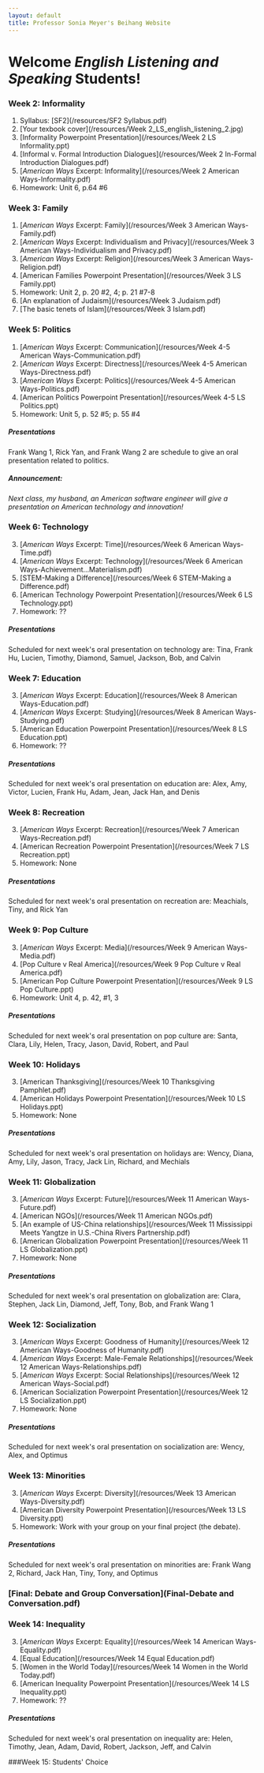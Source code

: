 ```yaml
---
layout: default
title: Professor Sonia Meyer's Beihang Website
---
```


# Welcome *English Listening and Speaking* Students!

<div class="week" id="week-2" markdown="1">

### Week 2: Informality

1. Syllabus: [SF2](/resources/SF2 Syllabus.pdf)
2. [Your texbook cover](/resources/Week 2_LS_english_listening_2.jpg)
3. [Informality Powerpoint Presentation](/resources/Week 2 LS Informality.ppt)
4. [Informal v. Formal Introduction Dialogues](/resources/Week 2 In-Formal Introduction Dialogues.pdf)
5. [*American Ways* Excerpt: Informality](/resources/Week 2 American Ways-Informality.pdf)
6. Homework: Unit 6, p.64 #6

</div>

<div class="week" id="week-3" markdown="1">

### Week 3: Family

1. [*American Ways* Excerpt: Family](/resources/Week 3 American Ways-Family.pdf)
2. [*American Ways* Excerpt: Individualism and Privacy](/resources/Week 3 American Ways-Individualism and Privacy.pdf)
3. [*American Ways* Excerpt: Religion](/resources/Week 3 American Ways-Religion.pdf)
3. [American Families Powerpoint Presentation](/resources/Week 3 LS Family.ppt)
4. Homework: Unit 2, p. 20 #2, 4; p. 21 #7-8
5. [An explanation of Judaism](/resources/Week 3 Judaism.pdf)
6. [The basic tenets of Islam](/resources/Week 3 Islam.pdf)

</div>

<div class="week" id="week-4and5" markdown="1">

### Week 5: Politics

1. [*American Ways* Excerpt: Communication](/resources/Week 4-5 American Ways-Communication.pdf)
2. [*American Ways* Excerpt: Directness](/resources/Week 4-5 American Ways-Directness.pdf)
3. [*American Ways* Excerpt: Politics](/resources/Week 4-5 American Ways-Politics.pdf)
4. [American Politics Powerpoint Presentation](/resources/Week 4-5 LS Politics.ppt)
5. Homework: Unit 5, p. 52 #5; p. 55 #4

##### Presentations

Frank Wang 1, Rick Yan, and Frank Wang 2 are schedule to give an oral presentation related to politics.

##### Announcement:

_Next class, my husband, an American software engineer will give a presentation on American technology and innovation!_

</div>

<div class="week" id="week-6" markdown="1">

### Week 6: Technology

3. [*American Ways* Excerpt: Time](/resources/Week 6 American Ways-Time.pdf)
3. [*American Ways* Excerpt: Technology](/resources/Week 6 American Ways-Achievement…Materialism.pdf)
3. [STEM-Making a Difference](/resources/Week 6 STEM-Making a Difference.pdf)
4. [American Technology Powerpoint Presentation](/resources/Week 6 LS Technology.ppt)
5. Homework: ??

##### Presentations

Scheduled for next week's oral presentation on technology are: Tina, Frank Hu, Lucien, Timothy, Diamond, Samuel, Jackson, Bob, and Calvin

</div>

<div class="week" id="week-8" markdown="1">

### Week 7: Education

3. [*American Ways* Excerpt: Education](/resources/Week 8 American Ways-Education.pdf)
3. [*American Ways* Excerpt: Studying](/resources/Week 8 American Ways-Studying.pdf)
4. [American Education Powerpoint Presentation](/resources/Week 8 LS Education.ppt)
5. Homework: ??

##### Presentations

Scheduled for next week's oral presentation on education are: Alex, Amy, Victor, Lucien, Frank Hu, Adam, Jean, Jack Han, and Denis

</div>

<div class="week" id="week-7" markdown="1">

### Week 8: Recreation

3. [*American Ways* Excerpt: Recreation](/resources/Week 7 American Ways-Recreation.pdf)
4. [American Recreation Powerpoint Presentation](/resources/Week 7 LS Recreation.ppt)
5. Homework: None

##### Presentations

Scheduled for next week's oral presentation on recreation are: Meachials, Tiny, and Rick Yan

</div>

<div class="week" id="week-9" markdown="1">

### Week 9: Pop Culture
3. [*American Ways* Excerpt: Media](/resources/Week 9 American Ways-Media.pdf)
3. [Pop Culture v Real America](/resources/Week 9 Pop Culture v Real America.pdf)
4. [American Pop Culture Powerpoint Presentation](/resources/Week 9 LS Pop Culture.ppt)
5. Homework: Unit 4, p. 42, #1, 3

##### Presentations

Scheduled for next week's oral presentation on pop culture are: Santa, Clara, Lily, Helen, Tracy, Jason, David, Robert, and Paul

</div>

<div class="week" id="week-10" markdown="1">

### Week 10: Holidays
3. [American Thanksgiving](/resources/Week 10 Thanksgiving Pamphlet.pdf)
4. [American Holidays Powerpoint Presentation](/resources/Week 10 LS Holidays.ppt)
5. Homework: None

##### Presentations

Scheduled for next week's oral presentation on holidays are: Wency, Diana, Amy, Lily, Jason, Tracy, Jack Lin, Richard, and Mechials

</div>

<div class="week" id="week-11" markdown="1">

### Week 11: Globalization
3. [*American Ways* Excerpt: Future](/resources/Week 11 American Ways-Future.pdf)
4. [American NGOs](/resources/Week 11 American NGOs.pdf)
3. [An example of US-China relationships](/resources/Week 11 Mississippi Meets Yangtze in U.S.-China Rivers Partnership.pdf)
4. [American Globalization Powerpoint Presentation](/resources/Week 11 LS Globalization.ppt)
5. Homework: None

##### Presentations

Scheduled for next week's oral presentation on globalization are: Clara, Stephen, Jack Lin, Diamond, Jeff, Tony, Bob, and Frank Wang 1

</div>

<div class="week" id="week-12" markdown="1">

### Week 12: Socialization
3. [*American Ways* Excerpt: Goodness of Humanity](/resources/Week 12 American Ways-Goodness of Humanity.pdf)
3. [*American Ways* Excerpt: Male-Female Relationships](/resources/Week 12 American Ways-Relationships.pdf)
3. [*American Ways* Excerpt: Social Relationships](/resources/Week 12 American Ways-Social.pdf)
4. [American Socialization Powerpoint Presentation](/resources/Week 12 LS Socialization.ppt)
5. Homework: None

##### Presentations

Scheduled for next week's oral presentation on socialization are: Wency, Alex, and Optimus

</div>

<div class="week" id="week-13" markdown="1">

### Week 13: Minorities
3. [*American Ways* Excerpt: Diversity](/resources/Week 13 American Ways-Diversity.pdf)
4. [American Diversity Powerpoint Presentation](/resources/Week 13 LS Diversity.ppt)
5. Homework:  Work with your group on your final project (the debate).

##### Presentations

Scheduled for next week's oral presentation on minorities are: Frank Wang 2, Richard, Jack Han, Tiny, Tony, and Optimus

</div>

### [Final: Debate and Group Conversation](Final-Debate and Conversation.pdf)

<div class="week" id="week-14" markdown="1">

### Week 14: Inequality
3. [*American Ways* Excerpt: Equality](/resources/Week 14 American Ways-Equality.pdf)
4. [Equal Education](/resources/Week 14 Equal Education.pdf)
4. [Women in the World Today](/resources/Week 14 Women in the World Today.pdf)
4. [American Inequality Powerpoint Presentation](/resources/Week 14 LS Inequality.ppt)
5. Homework: ??

##### Presentations

Scheduled for next week's oral presentation on inequality are: Helen, Timothy, Jean, Adam, David, Robert, Jackson, Jeff, and Calvin

</div>

<div class="week" id="week-15" markdown="1">

###Week 15: Students' Choice

</div>